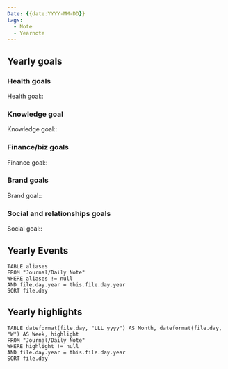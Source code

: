```yaml
---
Date: {{date:YYYY-MM-DD}}
tags:
  - Note
  - Yearnote
---
```

## Yearly goals
### Health goals
Health goal:: 
### Knowledge goal
Knowledge goal:: 
### Finance/biz goals
Finance goal:: 
### Brand goals
Brand goal:: 
### Social and relationships goals
Social goal:: 

## Yearly Events
```dataview
TABLE aliases
FROM "Journal/Daily Note"
WHERE aliases != null
AND file.day.year = this.file.day.year
SORT file.day
```
## Yearly highlights
```dataview
TABLE dateformat(file.day, "LLL yyyy") AS Month, dateformat(file.day, "W") AS Week, highlight
FROM "Journal/Daily Note"
WHERE highlight != null
AND file.day.year = this.file.day.year
SORT file.day
```
